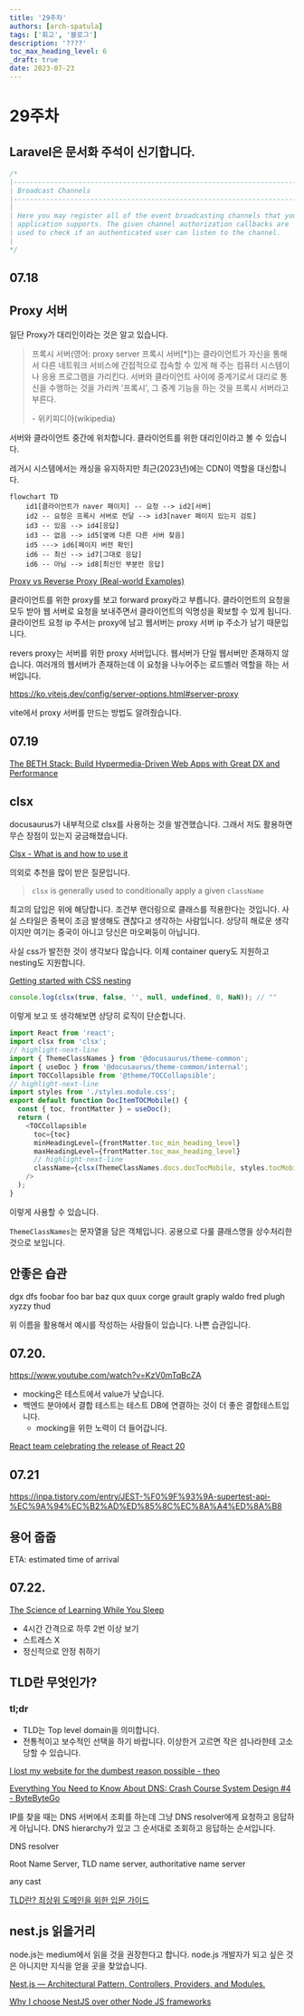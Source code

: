 ```yaml
---
title: '29주차'
authors: [arch-spatula]
tags: ['회고', '블로그']
description: '????'
toc_max_heading_level: 6
_draft: true
date: 2023-07-23
---
```


# 29주차

<!--truncate-->

## Laravel은 문서화 주석이 신기합니다.

```php
/*
|--------------------------------------------------------------------------
| Broadcast Channels
|--------------------------------------------------------------------------
|
| Here you may register all of the event broadcasting channels that your
| application supports. The given channel authorization callbacks are
| used to check if an authenticated user can listen to the channel.
|
*/
```

## 07.18

## Proxy 서버

일단 Proxy가 대리인이라는 것은 알고 있습니다.

> 프록시 서버(영어: proxy server 프록시 서버[*])는 클라이언트가 자신을 통해서 다른 네트워크 서비스에 간접적으로 접속할 수 있게 해 주는 컴퓨터 시스템이나 응용 프로그램을 가리킨다. 서버와 클라이언트 사이에 중계기로서 대리로 통신을 수행하는 것을 가리켜 '프록시', 그 중계 기능을 하는 것을 프록시 서버라고 부른다.
>
> \- 위키피디아(wikipedia)

서버와 클라이언트 중간에 위치합니다. 클라이언트를 위한 대리인이라고 볼 수 있습니다.

레거시 시스템에서는 캐싱을 유지하지만 최근(2023년)에는 CDN이 역할을 대신합니다.

```mermaid
flowchart TD
    id1[클라이언트가 naver 페이지] -- 요청 --> id2[서버]
    id2 -- 요청은 프록시 서버로 전달 --> id3[naver 페이지 있는지 검토]
    id3 -- 있음 --> id4[응답]
    id3 -- 없음 --> id5[옆에 다른 다른 서버 찾음]
    id5 ---> id6[페이지 버전 확인]
    id6 -- 최신 --> id7[그대로 응답]
    id6 -- 아님 --> id8[최신인 부분만 응답]
```

[Proxy vs Reverse Proxy (Real-world Examples)](https://www.youtube.com/watch?v=4NB0NDtOwIQ)

클라이언트를 위한 proxy를 보고 forward proxy라고 부릅니다. 클라이언트의 요청을 모두 받아 웹 서버로 요청을 보내주면서 클라이언트의 익명성을 확보할 수 있게 됩니다. 클라이언트 요청 ip 주서는 proxy에 남고 웹서버는 proxy 서버 ip 주소가 남기 때문입니다.

revers proxy는 서버를 위한 proxy 서버입니다. 웹서버가 단일 웹서버만 존재하지 않습니다. 여러개의 웹서버가 존재하는데 이 요청을 나누어주는 로드벨러 역할을 하는 서버입니다.

https://ko.vitejs.dev/config/server-options.html#server-proxy

vite에서 proxy 서버를 만드는 방법도 알려줬습니다.

## 07.19

[The BETH Stack: Build Hypermedia-Driven Web Apps with Great DX and Performance](https://www.youtube.com/watch?v=cpzowDDJj24)

## clsx

docusaurus가 내부적으로 clsx를 사용하는 것을 발견했습니다. 그래서 저도 활용하면 무슨 장점이 있는지 궁금해졌습니다.

[Clsx - What is and how to use it](https://stackoverflow.com/questions/57557271/clsx-what-is-and-how-to-use-it)

의외로 추천을 많이 받은 질문입니다.

> `clsx` is generally used to conditionally apply a given `className`

최고의 답입은 위에 해당합니다. 조건부 랜더링으로 클래스를 적용한다는 것입니다. 사실 스타일은 중복이 조금 발생해도 괜찮다고 생각하는 사람입니다. 상당히 해로운 생각이지만 여기는 중국이 아니고 당신은 마오쩌둥이 아닙니다.

사실 css가 발전한 것이 생각보다 많습니다. 이제 container query도 지원하고 nesting도 지원합니다.

[Getting started with CSS nesting](https://www.youtube.com/watch?v=YnWPeA6l5UE)

```ts
console.log(clsx(true, false, '', null, undefined, 0, NaN)); // ""
```

이렇게 보고 또 생각해보면 상당히 로직이 단순합니다.

```js title="Mobile/index.js"
import React from 'react';
import clsx from 'clsx';
// highlight-next-line
import { ThemeClassNames } from '@docusaurus/theme-common';
import { useDoc } from '@docusaurus/theme-common/internal';
import TOCCollapsible from '@theme/TOCCollapsible';
// highlight-next-line
import styles from './styles.module.css';
export default function DocItemTOCMobile() {
  const { toc, frontMatter } = useDoc();
  return (
    <TOCCollapsible
      toc={toc}
      minHeadingLevel={frontMatter.toc_min_heading_level}
      maxHeadingLevel={frontMatter.toc_max_heading_level}
      // highlight-next-line
      className={clsx(ThemeClassNames.docs.docTocMobile, styles.tocMobile)}
    />
  );
}
```

이렇게 사용할 수 있습니다.

`ThemeClassNames`는 문자열을 담은 객체입니다. 공용으로 다룰 클래스명을 상수처리한 것으로 보입니다.

## 안좋은 습관

dgx
dfs
foobar
foo
bar
baz
qux
quux
corge
grault
graply
waldo
fred
plugh
xyzzy
thud

위 이름을 활용해서 예시를 작성하는 사람들이 있습니다. 나쁜 습관입니다.

## 07.20.

https://www.youtube.com/watch?v=KzV0mTqBcZA

- mocking은 테스트에서 value가 낮습니다.
- 백엔드 분야에서 결합 테스트는 테스트 DB에 연결하는 것이 더 좋은 결합테스트입니다.
  - mocking을 위한 노력이 더 들어갑니다.

[React team celebrating the release of React 20](https://www.youtube.com/shorts/OOn8bnjfTOw)

## 07.21

https://inpa.tistory.com/entry/JEST-%F0%9F%93%9A-supertest-api-%EC%9A%94%EC%B2%AD%ED%85%8C%EC%8A%A4%ED%8A%B8

## 용어 줍줍

ETA: estimated time of arrival

## 07.22.

[The Science of Learning While You Sleep](https://www.youtube.com/watch?v=2hIhFlNMFxY)

- 4시간 간격으로 하루 2번 이상 보기
- 스트레스 X
- 정신적으로 안정 취하기

## TLD란 무엇인가?

### tl;dr

- TLD는 Top level domain을 의미합니다.
- 전통적이고 보수적인 선택을 하기 바랍니다. 이상한거 고르면 작은 섬나라한테 고소당할 수 있습니다.

[I lost my website for the dumbest reason possible - theo](https://www.youtube.com/watch?v=9Bg9XUEM82E)

[Everything You Need to Know About DNS: Crash Course System Design #4 - ByteByteGo](https://www.youtube.com/watch?v=27r4Bzuj5NQ)

IP를 찾을 때는 DNS 서버에서 조회를 하는데 그냥 DNS resolver에게 요청하고 응답하게 아닙니다. DNS hierarchy가 있고 그 순서대로 조회하고 응답하는 순서입니다.

DNS resolver

Root Name Server, TLD name server, authoritative name server

any cast

[TLD란? 최상위 도메인을 위한 입문 가이드](https://ko.wix.com/blog/post/what-is-tld)

## nest.js 읽을거리

node.js는 medium에서 읽을 것을 권장한다고 합니다. node.js 개발자가 되고 싶은 것은 아니지만 지식을 얻을 곳을 찾았습니다.

[Nest.js — Architectural Pattern, Controllers, Providers, and Modules.](https://medium.com/geekculture/nest-js-architectural-pattern-controllers-providers-and-modules-406d9b192a3a)

[Why I choose NestJS over other Node JS frameworks](https://medium.com/monstar-lab-bangladesh-engineering/why-i-choose-nestjs-over-other-node-js-frameworks-6cdbd083ae67)
